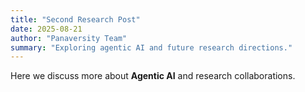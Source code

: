 ```yaml
---
title: "Second Research Post"
date: 2025-08-21
author: "Panaversity Team"
summary: "Exploring agentic AI and future research directions."
---
```


Here we discuss more about **Agentic AI** and research collaborations.
